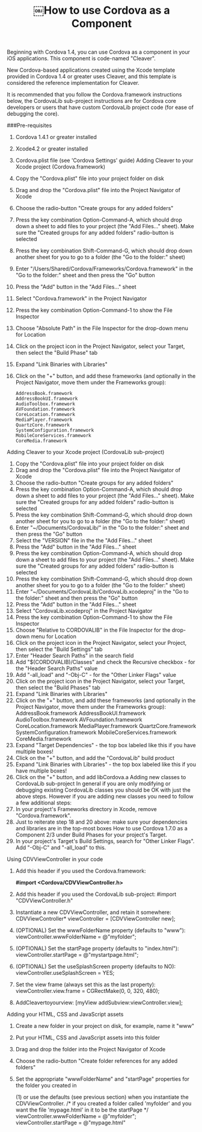 <center><H1>￼How to use Cordova as a Component</center><br>Beginning with Cordova 1.4, you can use Cordova as a component in your iOS applications. This component is code-named "Cleaver".New Cordova-based applications created using the Xcode template provided in Cordova 1.4 or greater uses Cleaver, and this template is considered the reference implementation for Cleaver.It is recommended that you follow the Cordova.framework instructions below, the CordovaLib sub-project instructions are for Cordova core developers or users that have custom CordovaLib project code (for ease of debugging the core).###Pre-requisites
1. Cordova 1.4.1 or greater installed2. Xcode4.2 or greater installed3. Cordova.plist file (see 'Cordova Settings' guide)Adding Cleaver to your Xcode project (Cordova.framework)1. Copy the "Cordova.plist" file into your project folder on disk2. Drag and drop the "Cordova.plist" file into the Project Navigator of Xcode3. Choose the radio-button "Create groups for any added folders"4. Press the key combination Option-Command-A, which should drop down a sheet to add files to your project(the "Add Files..." sheet). Make sure the "Created groups for any added folders" radio-button is selected5. Press the key combination Shift-Command-G, which should drop down another sheet for you to go to afolder (the "Go to the folder:" sheet)6. Enter "/Users/Shared/Cordova/Frameworks/Cordova.framework" in the "Go to the folder:" sheet andthen press the "Go" button7. Press the "Add" button in the "Add Files..." sheet8. Select "Cordova.framework" in the Project Navigator9. Press the key combination Option-Command-1 to show the File Inspector10. Choose "Absolute Path" in the File Inspector for the drop-down menu for Location11. Click on the project icon in the Project Navigator, select your Target, then select the "Build Phase" tab12. Expand "Link Binaries with Libraries"13. Click on the "+" button, and add these frameworks (and optionally in the Project Navigator, move them under the Frameworks group):        
        AddressBook.framework        AddressBookUI.framework
        AudioToolbox.framework
        AVFoundation.framework
        CoreLocation.framework
        MediaPlayer.framework
        QuartzCore.framework
        SystemConfiguration.framework
        MobileCoreServices.framework
        CoreMedia.frameworkAdding Cleaver to your Xcode project (CordovaLib sub-project)
1. Copy the "Cordova.plist" file into your project folder on disk2. Drag and drop the "Cordova.plist" file into the Project Navigator of Xcode3. Choose the radio-button "Create groups for any added folders"4. Press the key combination Option-Command-A, which should drop down a sheet to add files to your project(the "Add Files..." sheet). Make sure the "Created groups for any added folders" radio-button is selected5. Press the key combination Shift-Command-G, which should drop down another sheet for you to go to afolder (the "Go to the folder:" sheet)6. Enter "~/Documents/CordovaLib/" in the "Go to the folder:" sheet and then press the "Go" button7. Select the "VERSION" file in the the "Add Files..." sheet8. Press the "Add" button in the "Add Files..." sheet9. Press the key combination Option-Command-A, which should drop down a sheet to add files to your project(the "Add Files..." sheet). Make sure the "Created groups for any added folders" radio-button is selected10. Press the key combination Shift-Command-G, which should drop down another sheet for you to go to afolder (the "Go to the folder:" sheet)11. Enter "~/Documents/CordovaLib/CordovaLib.xcodeproj" in the "Go to the folder:" sheet and then pressthe "Go" button12. Press the "Add" button in the "Add Files..." sheet13. Select "CordovaLib.xcodeproj" in the Project Navigator14. Press the key combination Option-Command-1 to show the File Inspector15. Choose "Relative to CORDOVALIB" in the File Inspector for the drop-down menu for Location16. Click on the project icon in the Project Navigator, select your Project, then select the "Build Settings" tab17. Enter "Header Search Paths" in the search field18. Add "$(CORDOVALIB)/Classes" and check the Recursive checkbox - for the "Header Search Paths"value19. Add "-all_load" and "-Obj-C" - for the "Other Linker Flags" value20. Click on the project icon in the Project Navigator, select your Target, then select the "Build Phases" tab21. Expand "Link Binaries with Libraries"22. Click on the "+" button, and add these frameworks (and optionally in the Project Navigator, move them under the Frameworks group):AddressBook.framework AddressBookUI.framework AudioToolbox.framework AVFoundation.framework CoreLocation.framework MediaPlayer.framework QuartzCore.framework SystemConfiguration.framework MobileCoreServices.framework CoreMedia.framework23. Expand "Target Dependencies" - the top box labeled like this if you have multiple boxes!24. Click on the "+" button, and add the "CordovaLib" build product25. Expand "Link Binaries with Libraries" - the top box labeled like this if you have multiple boxes!26. Click on the "+" button, and add libCordova.aAdding new classes to CordovaLib sub-projectIn general if you are only modifying or debugging existing CordovaLib classes you should be OK with just the above steps. However if you are adding new classes you need to follow a few additional steps:1. In your project's Frameworks directory in Xcode, remove "Cordova.framework".2. Just to reiterate step 18 and 20 above: make sure your dependencies and libraries are in the top-most boxesHow to use Cordova 1.7.0 as a Component 2/3
under Build Phases for your project's Target.3. In your project's Target's Build Settings, search for "Other Linker Flags". Add "-Obj-C" and "-all_load" to this.Using CDVViewController in your code1. Add this header if you used the Cordova.framework:    **#import <Cordova/CDVViewController.h>**
2. Add this header if you used the CordovaLib sub-project: #import "CDVViewController.h"3. Instantiate a new CDVViewController, and retain it somewhere: CDVViewController* viewController = [CDVViewController new];4. (OPTIONAL) Set the wwwFolderName property (defaults to "www"): viewController.wwwFolderName = @"myfolder";5. (OPTIONAL) Set the startPage property (defaults to "index.html"): viewController.startPage = @"mystartpage.html";6. (OPTIONAL) Set the useSplashScreen property (defaults to NO): viewController.useSplashScreen = YES;7. Set the view frame (always set this as the last property): viewController.view.frame = CGRectMake(0, 0, 320, 480);8. AddCleavertoyourview:[myView addSubview:viewController.view];
Adding your HTML, CSS and JavaScript assets1. Create a new folder in your project on disk, for example, name it "www"2. Put your HTML, CSS and JavaScript assets into this folder3. Drag and drop the folder into the Project Navigator of Xcode4. Choose the radio-button "Create folder references for any added folders"5. Set the appropriate "wwwFolderName" and "startPage" properties for the folder you created in         
    (1) or use the defaults (see previous section) when you instantiate the CDVViewController./*if you created a folder called 'myfolder' and you want the file 'mypage.html' in it to be the startPage*/viewController.wwwFolderName = @"myfolder"; viewController.startPage = @"mypage.html"